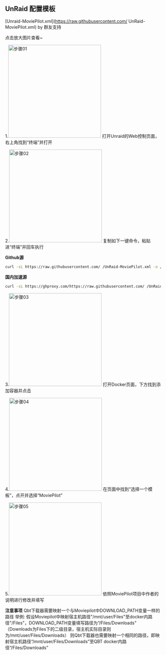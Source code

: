 
## UnRaid 配置模板

[Unraid-MoviePilot.xml](https://raw.githubusercontent.com/ UnRaid-MoviePilot.xml) by 群友支持

点击放大图片查看~

1.<img src=" " alt="步骤01" width="300">
打开Unraid的Web控制页面，右上角找到“终端”并打开

2.<img src=" " alt="步骤02" width="300">
复制如下一键命令，粘贴进“终端”并回车执行
  
**Github源**
```bash
curl -sL https://raw.githubusercontent.com/ /UnRaid-MoviePilot.xml -o /boot/config/plugins/dockerMan/templates-user/MoviePilot.xml
```
**国内加速源**
```bash
curl -sL https://ghproxy.com/https://raw.githubusercontent.com/ /UnRaid-MoviePilot.xml -o /boot/config/plugins/dockerMan/templates-user/MoviePilot.xml
```
  
3.<img src=" " alt="步骤03" width="300">
打开Docker页面，下方找到添加容器并点击
  
4.<img src=" " alt="步骤04" width="300">
在页面中找到“选择一个模板”，点开并选择“MoviePilot”
  
5.<img src=" " alt="步骤05" width="300">
依照MoviePilot项目中作者的说明进行修改并填写

**注意事项**
Qbt下载器需要映射一个与Moviepilot中DOWNLOAD_PATH变量一样的路径
举例:
假设Moviepilot中映射宿主机路径"/mnt/user/Files"至docker内路径"/Files"，DOWNLOAD_PATH变量填写路径为“/Files/Downloads”
（Downloads为Files下的二级目录，宿主机实际目录则为/mnt/user/Files/Downloads）
则Qbt下载器也需要映射一个相同的路径，即映射宿主机路径“/mnt/user/Files/Downloads”至QBT docker内路径“/Files/Downloads”

